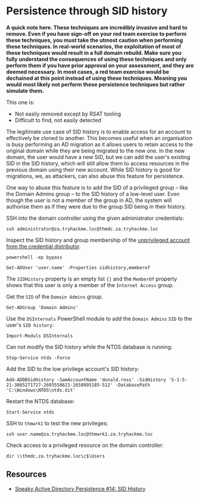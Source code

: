 # Persistence through SID history

**A quick note here. These techniques are incredibly invasive and hard to remove. Even if you have sign-off on your red team exercise to perform these techniques, you must take the utmost caution when performing these techniques. In real-world scenarios, the exploitation of most of these techniques would result in a full domain rebuild. Make sure you fully understand the consequences of using these techniques and only perform them if you have prior approval on your assessment, and they are deemed necessary. In most cases, a red team exercise would be dechained at this point instead of using these techniques. Meaning you would most likely not perform these persistence techniques but rather simulate them.**

This one is:

* Not easily removed except by RSAT tooling
* Difficult to find, not easily detected

The legitimate use case of SID history is to enable access for an account to effectively be cloned to another. 
This becomes useful when an organisation is busy performing an AD migration as it allows users to retain access to 
the original domain while they are being migrated to the new one. In the new domain, the user would have a new SID, 
but we can add the user's existing SID in the SID history, which will still allow them to access resources in the 
previous domain using their new account. While SID history is good for migrations, we, as attackers, can also abuse 
this feature for persistence.

One way to abuse this feature is to add the SID of a privileged group – like the Domain Admins group – to the SID 
history of a low-level user. Even though the user is not a member of the group in AD, the system will authorise them 
as if they were due to the group SID being in their history.

SSH into the domain controller using the given administrator credentials:

    ssh administrator@za.tryhackme.loc@thmdc.za.tryhackme.loc

Inspect the SID history and group membership of the [unprivileged account from the credential distributor](setup.md).

    powershell -ep bypass
    
    Get-ADUser 'user.name' -Properties sidhistory,memberof

The `SIDHistory` property is an empty list `{}` and the `MemberOf` property shows that this user is only a member of the 
`Internet Access` group.

Get the `SID` of the `Domain Admins` group.

    Get-ADGroup 'Domain Admins'

Use the `DSInternals` PowerShell module to add the `Domain Admins` `SID` to the user's `SID history`:

    Import-Moduls DSInternals

Can not modify the SID history while the NTDS database is running:

    Stop-Service ntds -Force

Add the SID to the low privilege account's SID history:

    Add-ADDBSidHistory -SamAccountName 'donald.ross' -SidHistory 'S-1-5-21-3885271727-2693558621-2658995185-512' -DatabasePath 'C:\Windows\NTDS\ntds.dit'

Restart the NTDS database:

    Start-Service ntds

SSH to `thmwrk1` to test the new privileges:

    ssh user.name@za.tryhackme.loc@thmwrk1.za.tryhackme.loc

Check access to a privileged resource on the domain controller:

    dir \\thmdc.za.tryhackme.loc\c$\Users

## Resources

* [Sneaky Active Directory Persistence #14: SID History](https://adsecurity.org/?p=1772)